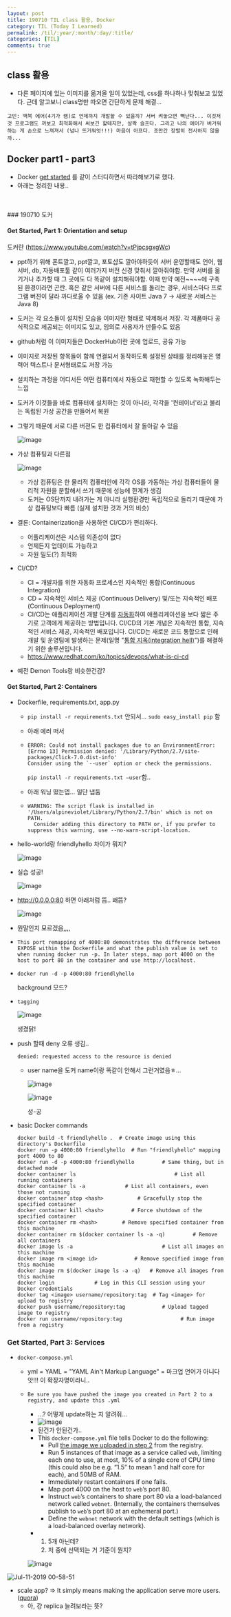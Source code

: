 ```yaml
---
layout: post
title: 190710 TIL class 활용, Docker 
category: TIL (Today I Learned)
permalink: /til/:year/:month/:day/:title/
categories: [TIL]
comments: true
---
```


## **class 활용**
- 다른 페이지에 있는 이미지를 옮겨올 일이 있었는데, css를 하나하나 맞춰보고 있었다. 근데 알고보니 class명만 따오면 간단하게 문제 해결... 

```
고민: 맥북 에어(4기가 램)로 언제까지 개발할 수 있을까? 서버 켜놓으면 뻑난다... 이것저것 프로그램도 꺼보고 최적화해서 써보긴 할테지만, 살짝 슬프다. 그리고 나의 에어가 버거워하는 게 손으로 느껴져서 (넘나 뜨거워엇!!!) 마음이 아프다. 조만간 장렬히 전사하지 않을까...
```

## **Docker part1 - part3**
- Docker [get started](https://docs.docker.com/get-started/) 를 같이 스터디하면서 따라해보기로 했다. 
- 아래는 정리한 내용.. 
<br/>
<br/>
### 190710 도커

#### Get Started, Part 1: Orientation and setup

도커란 (https://www.youtube.com/watch?v=tPjpcsgxgWc)

- ppt하기 위해 폰트깔고, ppt깔고, 포토샵도 깔아야하듯이 서버 운영할때도 언어, 웹서버, db, 자동배포툴 같이 여러가지 버전 신경 맞춰서 깔아줘야함. 만약 서버를 옮기거나 추가할 때 그 곳에도 다 똑같이 설치해줘야함. 이때 만약 예전~~~~에 구축된 환경이라면 곤란. 혹은 같은 서버에 다른 서비스를 돌리는 경우, 서비스마다 프로그램 버젼이 달라 까다로울 수 있음 (ex. 기존 사이트 Java 7 -> 새로운 서비스는 Java 8)

- 도커는 각 요소들이 설치된 모습을 이미지란 형태로 박제해서 저장. 각 제품마다 공식적으로 제공되는 이미지도 있고, 임의로 사용자가 만들수도 있음

- github처럼 이 이미지들은 DockerHub이란 곳에 업로드, 공유 가능 

- 이미지로 저장된 항목들이 함께 연결되서 동작하도록 설정된 상태를 정리해놓은 명력어 텍스트나 문서형태로도 저장 가능

- 설치하는 과정을 어디서든 어떤 컴퓨터에서 자동으로 재현할 수 있도록 녹화해두는 느낌

- 도커가 이것들을 바로 컴퓨터에 설치하는 것이 아니라, 각각을 '컨테이너'라고 불리는 독립된 가상 공간을 만들어서 복원

- 그렇기 때문에 서로 다른 버젼도 한 컴퓨터에서 잘 돌아갈 수 있음 

  ![image](https://user-images.githubusercontent.com/40848630/60977744-f68ff080-a36a-11e9-8279-9d6b8a68284a.png)

- 가상 컴퓨팅과 다른점

  ![image](https://user-images.githubusercontent.com/40848630/60985353-50e37e00-a378-11e9-8377-ccea9c2dfcc0.png)

  - 가상 컴퓨팅은 한 물리적 컴퓨터안에 각각 OS를 가동하는 가상 컴퓨터들이 물리적 자원을 분할해서 쓰기 때문에 성능에 한계가 생김
  - 도커는 OS단까지 내려가는 게 아니라 실행환경만 독립적으로 돌리기 때문에 가상 컴퓨팅보다 빠름 (실제 설치한 것과 거의 비슷)

- 결론: Containerization을 사용하연 CI/CD가 편리하다.
  - 어플리케이션은 시스템 의존성이 없다
  - 언제든지 업데이트 가능하고
  - 자원 밀도(?) 최적화

- CI/CD? 
  - CI = 개발자를 위한 자동화 프로세스인 지속적인 통합(Continuous Integration)
  - CD = 지속적인 서비스 제공 (Continuous Delivery) 및/또는 지속적인 배포 (Continuous Deployment)
  - CI/CD는 애플리케이션 개발 단계를 [자동화](https://www.redhat.com/ko/topics/automation/whats-it-automation)하여 애플리케이션을 보다 짧은 주기로 고객에게 제공하는 방법입니다. CI/CD의 기본 개념은 지속적인 통합, 지속적인 서비스 제공, 지속적인 배포입니다. CI/CD는 새로운 코드 통합으로 인해 개발 및 운영팀에 발생하는 문제(일명 "[통합 지옥(integration hell)](https://www.solutionsiq.com/agile-glossary/integration-hell/)")를 해결하기 위한 솔루션입니다.
  - https://www.redhat.com/ko/topics/devops/what-is-ci-cd
- 예전 Demon Tools랑 비슷한건감? 



#### Get Started, Part 2: Containers

- Dockerfile, requirements.txt, app.py

  - `pip install -r requirements.txt` 안되서… `sudo easy_install pip` 함

  - 아래 에러 떠서 

  - ```
    ERROR: Could not install packages due to an EnvironmentError: [Errno 13] Permission denied: '/Library/Python/2.7/site-packages/Click-7.0.dist-info'
    Consider using the `--user` option or check the permissions.
    ```

    `pip install -r requirements.txt —user`함..

  - 아래 워닝 떴는뎁… 일단 냅둠 

  - ```
    WARNING: The script flask is installed in '/Users/alpineviolet/Library/Python/2.7/bin' which is not on PATH.
      Consider adding this directory to PATH or, if you prefer to suppress this warning, use --no-warn-script-location.
    ```

- hello-world랑 friendlyhello 차이가 뭐지? 

  ![image](https://user-images.githubusercontent.com/40848630/60981294-06aace80-a371-11e9-94a2-cbcb187e8f2a.png)

- 실습 성공!

  ![image](https://user-images.githubusercontent.com/40848630/60981396-378b0380-a371-11e9-809e-d3016d147e22.png)

- http://0.0.0.0:80 하면 아래처럼 뜸.. 왜뜸? 

  ![image](https://user-images.githubusercontent.com/40848630/60985312-3a3d2700-a378-11e9-982c-f77f82a8f501.png)

- 뭔말인지 모르겠음,,,,

- ```
  This port remapping of 4000:80 demonstrates the difference between EXPOSE within the Dockerfile and what the publish value is set to when running docker run -p. In later steps, map port 4000 on the host to port 80 in the container and use http://localhost.
  ```

- `docker run -d -p 4000:80 friendlyhello`

  background 모드?

- `tagging`

  ![image](https://user-images.githubusercontent.com/40848630/60982415-0c091880-a373-11e9-8b38-3e093f1c4233.png)

  생겼닭! 

- push 할때 deny 오류 생김..

  `denied: requested access to the resource is denied`

  - user name을 도커 name이랑 똑같이 안해서 그런거였음ㅎ… 

    ![image](https://user-images.githubusercontent.com/40848630/60983018-33acb080-a374-11e9-9733-4e2dd6965b99.png)

    ![image](https://user-images.githubusercontent.com/40848630/60983035-39a29180-a374-11e9-9678-dea3b9b85474.png)

    성-공

- basic Docker commands

  ```
  docker build -t friendlyhello .  # Create image using this directory's Dockerfile
  docker run -p 4000:80 friendlyhello  # Run "friendlyhello" mapping port 4000 to 80
  docker run -d -p 4000:80 friendlyhello         # Same thing, but in detached mode
  docker container ls                                # List all running containers
  docker container ls -a             # List all containers, even those not running
  docker container stop <hash>           # Gracefully stop the specified container
  docker container kill <hash>         # Force shutdown of the specified container
  docker container rm <hash>        # Remove specified container from this machine
  docker container rm $(docker container ls -a -q)         # Remove all containers
  docker image ls -a                             # List all images on this machine
  docker image rm <image id>            # Remove specified image from this machine
  docker image rm $(docker image ls -a -q)   # Remove all images from this machine
  docker login             # Log in this CLI session using your Docker credentials
  docker tag <image> username/repository:tag  # Tag <image> for upload to registry
  docker push username/repository:tag            # Upload tagged image to registry
  docker run username/repository:tag                   # Run image from a registry
  ```



### Get Started, Part 3: Services

- `docker-compose.yml`

  - yml = YAML = "YAML Ain't Markup Language" = 마크업 언어가 아니다앗!!! 이 확장자명이라니..

  - `Be sure you have pushed the image you created in Part 2 to a registry, and update this .yml`

    - …? 어떻게 update하는 지 알려줘...
    - ![image](https://user-images.githubusercontent.com/40848630/60983990-e7627000-a375-11e9-8c28-631ee3bcc88b.png)
    - 된건가 안된건가.. 
    - This `docker-compose.yml` file tells Docker to do the following:
      - Pull [the image we uploaded in step 2](https://docs.docker.com/get-started/part2/) from the registry.
      - Run 5 instances of that image as a service called `web`, limiting each one to use, at most, 10% of a single core of CPU time (this could also be e.g. “1.5” to mean 1 and half core for each), and 50MB of RAM.
      - Immediately restart containers if one fails.
      - Map port 4000 on the host to `web`’s port 80.
      - Instruct `web`’s containers to share port 80 via a load-balanced network called `webnet`. (Internally, the containers themselves publish to `web`’s port 80 at an ephemeral port.)
      - Define the `webnet` network with the default settings (which is a load-balanced overlay network).
    - 1. 5개 아닌데?
      2. 저 중에 선택되는 거 기준이 뭔지?

    ![image](https://user-images.githubusercontent.com/40848630/60984456-b6cf0600-a376-11e9-92e3-d4a3390edc3e.png)

![Jul-11-2019 00-58-51](https://user-images.githubusercontent.com/40848630/60984677-188f7000-a377-11e9-829c-9b12b728421f.gif)

- scale app? => It simply means making the application serve more users. ([quora](https://www.quora.com/What-does-it-mean-to-scale-an-application))
  - 아, 걍 replica 늘려보라는 뜻?




